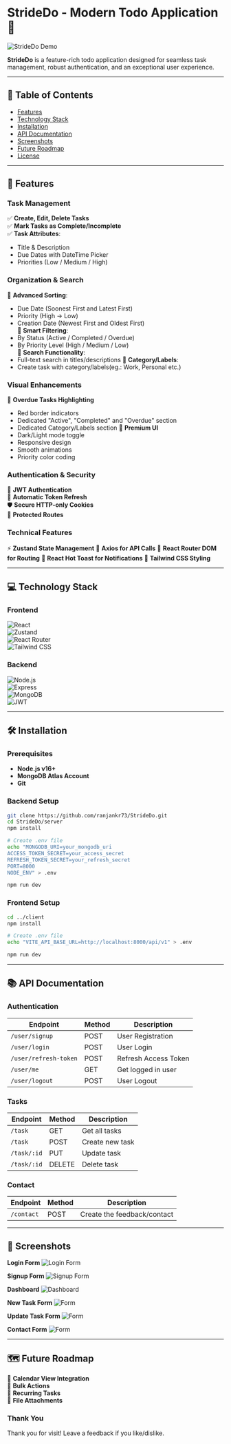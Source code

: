 # StrideDo - Modern Todo Application 🚀  

![StrideDo Demo](https://github.com/ranjankr73/StrideDo/blob/main/screenshot/homepage.png)

**StrideDo** is a feature-rich todo application designed for seamless task management, robust authentication, and an exceptional user experience.

---

## 📌 Table of Contents  
- [Features](#features)  
- [Technology Stack](#technology-stack)  
- [Installation](#installation)  
- [API Documentation](#api-documentation)  
- [Screenshots](#screenshots)  
- [Future Roadmap](#future-roadmap)  
- [License](#license)  

---

## 🌟 Features  

### **Task Management**  
✅ **Create, Edit, Delete Tasks**  
✅ **Mark Tasks as Complete/Incomplete**  
✅ **Task Attributes**:  
  - Title & Description  
  - Due Dates with DateTime Picker  
  - Priorities (Low / Medium / High)  

### **Organization & Search**  
🔹 **Advanced Sorting**:  
  - Due Date (Soonest First and Latest First)  
  - Priority (High → Low)  
  - Creation Date (Newest First and Oldest First)  
🔹 **Smart Filtering**:  
  - By Status (Active / Completed / Overdue)  
  - By Priority Level (High / Medium / Low)  
🔹 **Search Functionality**:  
  - Full-text search in titles/descriptions
🔹 **Category/Labels**:
  - Create task with category/labels(eg.: Work, Personal etc.)

### **Visual Enhancements**  
🎨 **Overdue Tasks Highlighting**  
  - Red border indicators  
  - Dedicated "Active", "Completed" and "Overdue" section  
  - Dedicated Category/Labels section
🎨 **Premium UI**  
  - Dark/Light mode toggle  
  - Responsive design  
  - Smooth animations  
  - Priority color coding  

### **Authentication & Security**  
🔐 **JWT Authentication**  
🔄 **Automatic Token Refresh**  
🛡️ **Secure HTTP-only Cookies**  
👤 **Protected Routes**  

### **Technical Features**
⚡ **Zustand State Management**
🔄 **Axios for API Calls**
🔀 **React Router DOM for Routing**
🔔 **React Hot Toast for Notifications**
🎨 **Tailwind CSS Styling**

---

## 💻 Technology Stack  

### **Frontend**  
![React](https://img.shields.io/badge/-React-61DAFB?logo=react&logoColor=white)  
![Zustand](https://img.shields.io/badge/-Zustand-764ABC?logo=redux&logoColor=white)  
![React Router](https://img.shields.io/badge/-React_Router-CA4245?logo=react-router&logoColor=white)  
![Tailwind CSS](https://img.shields.io/badge/-Tailwind_CSS-06B6D4?logo=tailwind-css&logoColor=white)  

### **Backend**  
![Node.js](https://img.shields.io/badge/-Node.js-339933?logo=node.js&logoColor=white)  
![Express](https://img.shields.io/badge/-Express-000000?logo=express&logoColor=white)  
![MongoDB](https://img.shields.io/badge/-MongoDB-47A248?logo=mongodb&logoColor=white)  
![JWT](https://img.shields.io/badge/-JWT-000000?logo=json-web-tokens&logoColor=white)  

---

## 🛠 Installation  

### **Prerequisites**  
- **Node.js v16+**  
- **MongoDB Atlas Account**  
- **Git**  

### **Backend Setup**  
```bash
git clone https://github.com/ranjankr73/StrideDo.git
cd StrideDo/server
npm install

# Create .env file
echo "MONGODB_URI=your_mongodb_uri
ACCESS_TOKEN_SECRET=your_access_secret
REFRESH_TOKEN_SECRET=your_refresh_secret
PORT=8000
NODE_ENV" > .env

npm run dev
```

### **Frontend Setup**  
```bash
cd ../client
npm install

# Create .env file
echo "VITE_API_BASE_URL=http://localhost:8000/api/v1" > .env

npm run dev
```

---

## 📚 API Documentation  

### **Authentication**  
| Endpoint          | Method | Description        |
|------------------|--------|-------------------|
| `/user/signup`   | POST   | User Registration |
| `/user/login`   | POST   | User Login        |
| `/user/refresh-token` | POST | Refresh Access Token |
| `/user/me`      | GET     | Get logged in user |
| `/user/logout`   | POST   | User Logout       |

### **Tasks**  
| Endpoint     | Method | Description        |
|-------------|--------|-------------------|
| `/task`    | GET    | Get all tasks     |
| `/task`    | POST   | Create new task   |
| `/task/:id` | PUT   | Update task       |
| `/task/:id` | DELETE | Delete task       |

### **Contact**
| Endpoint    | Method  | Description  |
|-------------|--------|-------------------|
| `/contact`  | POST   | Create the feedback/contact |

---

## 📸 Screenshots  

**Login Form**
![Login Form](https://github.com/ranjankr73/StrideDo/blob/main/screenshot/loginpage.png) 

**Signup Form**
![Signup Form](https://github.com/ranjankr73/StrideDo/blob/main/screenshot/signuppage.png)

**Dashboard**
![Dashboard](https://github.com/ranjankr73/StrideDo/blob/main/screenshot/dashboard.png)

**New Task Form**
![Form](https://github.com/ranjankr73/StrideDo/blob/main/screenshot/createtaskform.png)

**Update Task Form**
![Form](https://github.com/ranjankr73/StrideDo/blob/main/screenshot/updatetaskform.png)

**Contact Form**
![Form](https://github.com/ranjankr73/StrideDo/blob/main/screenshot/contactform.png)

---

## 🗺️ Future Roadmap  

🚀 **Calendar View Integration**  
🚀 **Bulk Actions**  
🚀 **Recurring Tasks**  
🚀 **File Attachments**  

### Thank You
Thank you for visit! Leave a feedback if you like/dislike.
